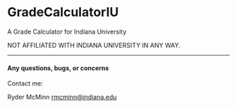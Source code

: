 GradeCalculatorIU
=================

A Grade Calculator for Indiana University

NOT AFFILIATED WITH INDIANA UNIVERSITY IN ANY WAY.

***

#### Any questions, bugs, or concerns
Contact me:

Ryder McMinn
rmcminn@indiana.edu
